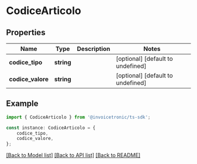 # CodiceArticolo


## Properties

Name | Type | Description | Notes
------------ | ------------- | ------------- | -------------
**codice_tipo** | **string** |  | [optional] [default to undefined]
**codice_valore** | **string** |  | [optional] [default to undefined]

## Example

```typescript
import { CodiceArticolo } from '@invoicetronic/ts-sdk';

const instance: CodiceArticolo = {
    codice_tipo,
    codice_valore,
};
```

[[Back to Model list]](../README.md#documentation-for-models) [[Back to API list]](../README.md#documentation-for-api-endpoints) [[Back to README]](../README.md)
